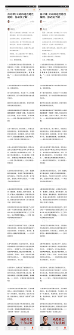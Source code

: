 ![](../../images/2017年04月/GX0428自习课公司的这些隐性规则，你必须了解.jpg)
![](../../images/2017年04月/GX0428自习课公司的这些隐性规则，你必须了解.jpg)
